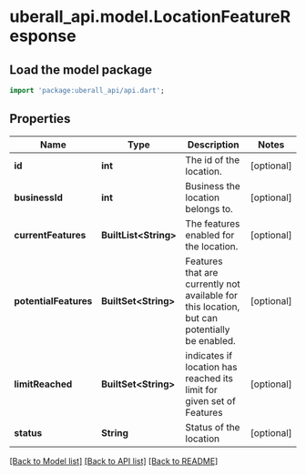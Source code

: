 # uberall_api.model.LocationFeatureResponse

## Load the model package
```dart
import 'package:uberall_api/api.dart';
```

## Properties
Name | Type | Description | Notes
------------ | ------------- | ------------- | -------------
**id** | **int** | The id of the location. | [optional] 
**businessId** | **int** | Business the location belongs to. | [optional] 
**currentFeatures** | **BuiltList&lt;String&gt;** | The features enabled for the location. | [optional] 
**potentialFeatures** | **BuiltSet&lt;String&gt;** | Features that are currently not available for this location, but can potentially be enabled. | [optional] 
**limitReached** | **BuiltSet&lt;String&gt;** | indicates if location has reached its limit for given set of Features | [optional] 
**status** | **String** | Status of the location | [optional] 

[[Back to Model list]](../README.md#documentation-for-models) [[Back to API list]](../README.md#documentation-for-api-endpoints) [[Back to README]](../README.md)


